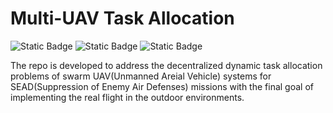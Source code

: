 # Multi-UAV Task Allocation
![Static Badge](https://img.shields.io/badge/Python-black?style=flat&logo=Python) ![Static Badge](https://img.shields.io/badge/Linux-gray?style=flat&logo=linux) ![Static Badge](https://img.shields.io/badge/Windows-gray?style=flat&logo=Windows)

The repo is developed to address the decentralized dynamic task allocation problems of swarm UAV(Unmanned Areial Vehicle) systems for SEAD(Suppression of Enemy Air Defenses) missions with the final goal of implementing the real flight in the outdoor environments.
